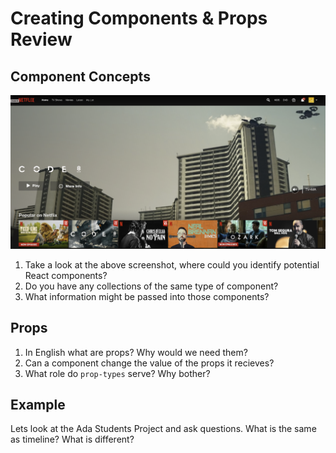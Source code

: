 # Creating Components & Props Review

## Component Concepts

![Netflix screenshot](images/netflix.png)

1.  Take a look at the above screenshot, where could you identify potential React components?  
2.  Do you have any collections of the same type of component?
3.  What information might be passed into those components?

## Props

1.  In English what are props?  Why would we need them?
2.  Can a component change the value of the props it recieves?
3.  What role do `prop-types` serve?  Why bother?

## Example

Lets look at the Ada Students Project and ask questions.  What is the same as timeline?  What is different?
